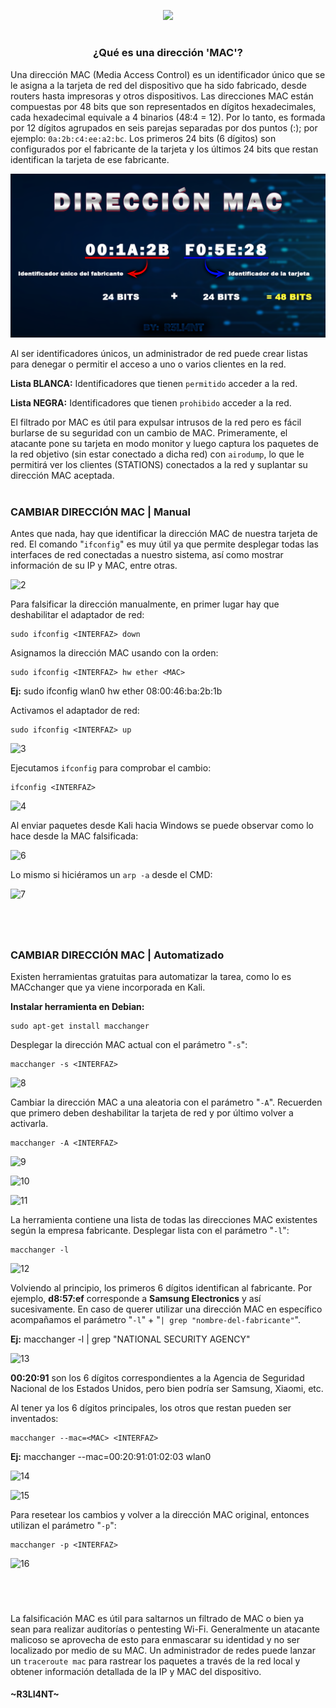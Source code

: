 <p align="center">
  <a href="https://github.com/DenverCoder1/readme-typing-svg"><img src="https://readme-typing-svg.herokuapp.com?color=F70000&width=377&lines=Falsificar+direcci%C3%B3n+MAC"></a>
</p>

<h1 align="center"></h1>

<h3 align="center">¿Qué es una dirección 'MAC'?</h3>

Una dirección MAC (Media Access Control) es un identificador único que se le asigna a la tarjeta de red del dispositivo que ha sido fabricado, desde routers hasta impresoras y otros dispositivos. Las direcciones MAC están compuestas por 48 bits que son representados en dígitos hexadecimales, cada hexadecimal equivale a 4 binarios (48:4 = 12). Por lo tanto, es formada por 12 dígitos agrupados en seis parejas separadas por dos puntos (:); por ejemplo: `0a:2b:c4:ee:a2:bc`. Los primeros 24 bits (6 dígitos) son configurados por el fabricante de la tarjeta y los últimos 24 bits que restan identifican la tarjeta de ese fabricante.

<p align="center">
  <img src="https://github.com/R3LI4NT/articulos/blob/main/Redes/GNU-Linux/img/direccionMAC.png">
</p>

Al ser identificadores únicos, un administrador de red puede crear listas para denegar o permitir el acceso a uno o varios clientes en la red.

**Lista BLANCA:** Identificadores que tienen `permitido` acceder a la red.

**Lista NEGRA:** Identificadores que tienen `prohibido` acceder a la red.

El filtrado por MAC es útil para expulsar intrusos de la red pero es fácil burlarse de su seguridad con un cambio de MAC. Primeramente, el atacante pone su tarjeta en modo monitor y luego captura los paquetes de la red objetivo (sin estar conectado a dicha red) con `airodump`, lo que le permitirá ver los clientes (STATIONS) conectados a la red y suplantar su dirección MAC aceptada.
<h1 align="center"></h1>

### CAMBIAR DIRECCIÓN MAC | Manual
Antes que nada, hay que identificar la dirección MAC de nuestra tarjeta de red. El comando "`ifconfig`" es muy útil ya que permite desplegar todas las interfaces de red conectadas a nuestro sistema, así como mostrar información de su IP y MAC, entre otras.

![2](https://user-images.githubusercontent.com/75953873/183269576-fd22db23-1d23-4498-8a94-3884045b0357.png)

Para falsificar la dirección manualmente, en primer lugar hay que deshabilitar el adaptador de red:
```
sudo ifconfig <INTERFAZ> down
```

Asignamos la dirección MAC usando con la orden:
```
sudo ifconfig <INTERFAZ> hw ether <MAC>
```
**Ej:** sudo ifconfig wlan0 hw ether 08:00:46:ba:2b:1b

Activamos el adaptador de red:
```
sudo ifconfig <INTERFAZ> up
```
![3](https://user-images.githubusercontent.com/75953873/183270251-56fd81bc-1bd0-482d-bd8f-bc9dfcd347c7.png)

Ejecutamos `ifconfig` para comprobar el cambio:
```
ifconfig <INTERFAZ> 
```
![4](https://user-images.githubusercontent.com/75953873/183270278-aefb06fa-b599-43eb-857c-fa88173ac43d.png)

Al enviar paquetes desde Kali hacia Windows se puede observar como lo hace desde la MAC falsificada:

![6](https://user-images.githubusercontent.com/75953873/183270490-5b7ccbf8-f131-4f65-821b-1af134110ce1.png)

Lo mismo si hiciéramos un `arp -a` desde el CMD:

![7](https://user-images.githubusercontent.com/75953873/183270558-eddaf8e4-85fd-4872-822b-5b15194f898f.png)


<h1 align="center"></h1>

</br>

### CAMBIAR DIRECCIÓN MAC | Automatizado
Existen herramientas gratuitas para automatizar la tarea, como lo es MACchanger que ya viene incorporada en Kali.

**Instalar herramienta en Debian:**
```
sudo apt-get install macchanger
```

Desplegar la dirección MAC actual con el parámetro "`-s`":
```
macchanger -s <INTERFAZ>
```
![8](https://user-images.githubusercontent.com/75953873/183270712-b485940b-9a04-46ad-9c9c-31604c8d018f.png)

Cambiar la dirección MAC a una aleatoria con el parámetro "`-A`". Recuerden que primero deben deshabilitar la tarjeta de red y por último volver a activarla.
```
macchanger -A <INTERFAZ>
```
![9](https://user-images.githubusercontent.com/75953873/183270802-ce041169-c495-4514-a088-f72591bf4513.png)

![10](https://user-images.githubusercontent.com/75953873/183270900-1809a73f-00e7-4617-9231-26010d462944.png)

![11](https://user-images.githubusercontent.com/75953873/183270956-8cc65696-3e89-4ca6-82a8-53b1e3eeea39.png)

La herramienta contiene una lista de todas las direcciones MAC existentes según la empresa fabricante. Desplegar lista con el parámetro "`-l`":
```
macchanger -l
```
![12](https://user-images.githubusercontent.com/75953873/183270996-9d936419-9022-471e-9927-c79490d84c00.png)

Volviendo al principio, los primeros 6 dígitos identifican al fabricante. Por ejemplo, **d8:57:ef** corresponde a **Samsung Electronics** y así sucesivamente. En caso de querer utilizar una dirección MAC en específico acompañamos el parámetro "`-l`" + "`| grep "nombre-del-fabricante"`".

**Ej:** macchanger -l | grep "NATIONAL SECURITY AGENCY"

![13](https://user-images.githubusercontent.com/75953873/183271098-431b10e8-b9b6-4e5a-a2d2-00262a08f0a7.png)

**00:20:91** son los 6 dígitos correspondientes a la Agencia de Seguridad Nacional de los Estados Unidos, pero bien podría ser Samsung, Xiaomi, etc.

Al tener ya los 6 dígitos principales, los otros que restan pueden ser inventados:
```
macchanger --mac=<MAC> <INTERFAZ>
```
**Ej:** macchanger --mac=00:20:91:01:02:03 wlan0

![14](https://user-images.githubusercontent.com/75953873/183271166-60bb1023-9e3f-4991-8d5d-e9475502b87f.png)

![15](https://user-images.githubusercontent.com/75953873/183271297-4623c3d7-32cd-4461-81f5-902087d6e4a3.png)


Para resetear los cambios y volver a la dirección MAC original, entonces utilizan el parámetro "`-p`":
```
macchanger -p <INTERFAZ>
```
![16](https://user-images.githubusercontent.com/75953873/183271238-ec259078-bec2-49c2-93d8-22d62f4ade1c.png)

<h1 align="center"></h1>

</br>

La falsificación MAC es útil para saltarnos un filtrado de MAC o bien ya sean para realizar auditorías o pentesting Wi-Fi. Generalmente un atacante malicoso se aprovecha de esto para enmascarar su identidad y no ser localizado por medio de su MAC. Un administrador de redes puede lanzar un `traceroute mac` para rastrear los paquetes a través de la red local y obtener información detallada de la IP y MAC del dispositivo.



#### ~R3LI4NT~
